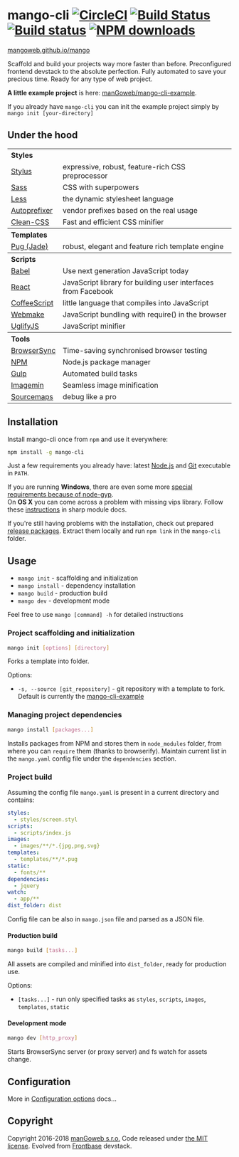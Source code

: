 mango-cli [![CircleCI](https://circleci.com/gh/manGoweb/mango-cli/tree/master.svg?style=svg)](https://circleci.com/gh/manGoweb/mango-cli/tree/master) [![Build Status](https://travis-ci.org/manGoweb/mango-cli.svg?branch=master)](https://travis-ci.org/manGoweb/mango-cli) [![Build status](https://ci.appveyor.com/api/projects/status/vwqy0au8l17xlmt9/branch/master?svg=true)](https://ci.appveyor.com/project/enzy/mango-cli/branch/master) [![NPM downloads](https://img.shields.io/npm/dm/mango-cli.svg)](https://www.npmjs.com/package/mango-cli)
=========

[mangoweb.github.io/mango](http://mangoweb.github.io/mango)

Scaffold and build your projects way more faster than before. Preconfigured frontend devstack to the absolute perfection. Fully automated to save your precious time. Ready for any type of web project.

**A little example project** is here: [manGoweb/mango-cli-example](https://github.com/mangoweb/mango-cli-example).

If you already have `mango-cli` you can init the example project simply by `mango init [your-directory]`

## Under the hood

<table>
<tr><th colspan=2 align=left>Styles</th></tr>
<tr><td><a href="http://learnboost.github.io/stylus">Stylus</a></td><td>expressive, robust, feature-rich CSS preprocessor</td></tr>
<tr><td><a href="https://github.com/sass/libsass">Sass</a></td><td>CSS with superpowers</td></tr>
<tr><td><a href="http://lesscss.org">Less</a></td><td>the dynamic stylesheet language</td></tr>
<tr><td><a href="https://github.com/postcss/autoprefixer">Autoprefixer </a></td><td>vendor prefixes based on the real usage</td></tr>
<tr><td><a href="https://github.com/jakubpawlowicz/clean-css">Clean-CSS</a></td><td>Fast and efficient CSS minifier</td></tr>

<tr><th colspan=2 align=left>Templates</th></tr>
<tr><td><a href="https://pugjs.org">Pug (Jade)</a></td><td>robust, elegant and feature rich template engine</td></tr>

<tr><th colspan=2 align=left>Scripts</th></tr>
<tr><td><a href="https://babeljs.io/">Babel</a></td><td>Use next generation JavaScript today</td></tr>
<tr><td><a href="http://facebook.github.io/react">React</a></td><td>JavaScript library for building user interfaces from Facebook</td></tr>
<tr><td><a href="http://coffeescript.org">CoffeeScript</a></td><td>little language that compiles into JavaScript</td></tr>
<tr><td><a href="https://github.com/medikoo/modules-webmake">Webmake</a></td><td>JavaScript bundling with require() in the browser</td></tr>
<tr><td><a href="http://lisperator.net/uglifyjs">UglifyJS</a></td><td>JavaScript minifier</td></tr>

<tr><th colspan=2 align=left>Tools</th></tr>
<tr><td><a href="http://www.browsersync.io">BrowserSync</a></td><td>Time-saving synchronised browser testing</td></tr>
<tr><td><a href="https://www.npmjs.org">NPM</a></td><td>Node.js package manager</td></tr>
<tr><td><a href="http://gulpjs.com/">Gulp</a></td><td>Automated build tasks</td></tr>
<tr><td><a href="https://github.com/imagemin/imagemin">Imagemin</a></td><td>Seamless image minification</td></tr>
<tr><td><a href="https://github.com/floridoo/gulp-sourcemaps">Sourcemaps</a></td><td>debug like a pro</td></tr>
</table>

## Installation

Install mango-cli once from `npm` and use it everywhere:

```sh
npm install -g mango-cli
```

Just a few requirements you already have: latest [Node.js](http://nodejs.org) and [Git](http://git-scm.com) executable in `PATH`.

If you are running __Windows__, there are even some more [special requirements because of node-gyp](https://github.com/TooTallNate/node-gyp).<br>On __OS X__ you can come across a problem with missing vips library. Follow these [instructions](http://sharp.dimens.io/en/stable/install/#mac-os) in sharp module docs.

If you're still having problems with the installation, check out prepared [release packages](https://github.com/manGoweb/mango-cli/releases). Extract them locally and run `npm link` in the `mango-cli` folder.

## Usage

* `mango init` - scaffolding and initialization
* `mango install` - dependency installation
* `mango build` - production build
* `mango dev` - development mode

Feel free to use `mango [command] -h` for detailed instructions


### Project scaffolding and initialization

```sh
mango init [options] [directory]
```

Forks a template into folder.

Options:
* `-s, --source [git_repository]` - git repository with a template to fork. Default is currently the [mango-cli-example](https://github.com/manGoweb/mango-cli-example)


### Managing project dependencies

```sh
mango install [packages...]
```

Installs packages from NPM and stores them in `node_modules` folder, from where you can `require` them (thanks to browserify).
Maintain current list in the `mango.yaml` config file under the `dependencies` section.


### Project build

Assuming the config file `mango.yaml` is present in a current directory and contains:

```yaml
styles:
  - styles/screen.styl
scripts:
  - scripts/index.js
images:
  - images/**/*.{jpg,png,svg}
templates:
  - templates/**/*.pug
static:
  - fonts/**
dependencies:
  - jquery
watch:
  - app/**
dist_folder: dist
```

Config file can be also in `mango.json` file and parsed as a JSON file.


#### Production build

```sh
mango build [tasks...]
```

All assets are compiled and minified into `dist_folder`, ready for production use.

Options:
* `[tasks...]` - run only specified tasks as `styles`, `scripts`, `images`, `templates`, `static`


#### Development mode

```sh
mango dev [http_proxy]
```

Starts BrowserSync server (or proxy server) and fs watch for assets change.


## Configuration

More in [Configuration options](docs/config.md) docs...

## Copyright

Copyright 2016-2018 [manGoweb s.r.o.](https://www.mangoweb.cz) Code released under [the MIT license](LICENSE). Evolved from [Frontbase](http://frontbase.org) devstack.
